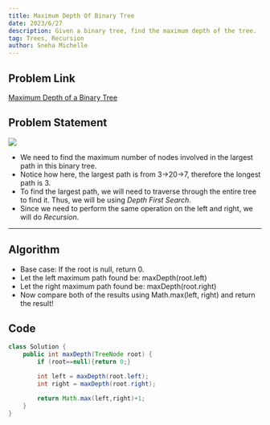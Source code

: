 ```yaml
---
title: Maximum Depth Of Binary Tree
date: 2023/6/27
description: Given a binary tree, find the maximum depth of the tree.
tag: Trees, Recursion
author: Sneha Michelle
---
```

## Problem Link
[Maximum Depth of a Binary Tree](https://leetcode.com/problems/maximum-depth-of-binary-tree/)

## Problem Statement 
![](https://assets.leetcode.com/uploads/2020/11/26/tmp-tree.jpg)
* We need to find the maximum number of nodes involved in the largest path in this binary tree. 
* Notice how here, the largest path is from 3->20->7, therefore the longest path is 3. 
* To find the largest path, we will need to traverse through the entire tree to find it. Thus, we will be using *Depth First Search*.
* Since we need to perform the same operation on the left and right, we will do *Recursion*.  

---

## Algorithm 
* Base case: If the root is null, return 0. 
* Let the left maximum path found be: maxDepth(root.left)
* Let the right maximum path found be: maxDepth(root.right)
* Now compare both of the results using Math.max(left, right) and return the result!


## Code 
```java
class Solution {
    public int maxDepth(TreeNode root) {
        if (root==null){return 0;}

        int left = maxDepth(root.left);
        int right = maxDepth(root.right);

        return Math.max(left,right)+1;
    }
}

```